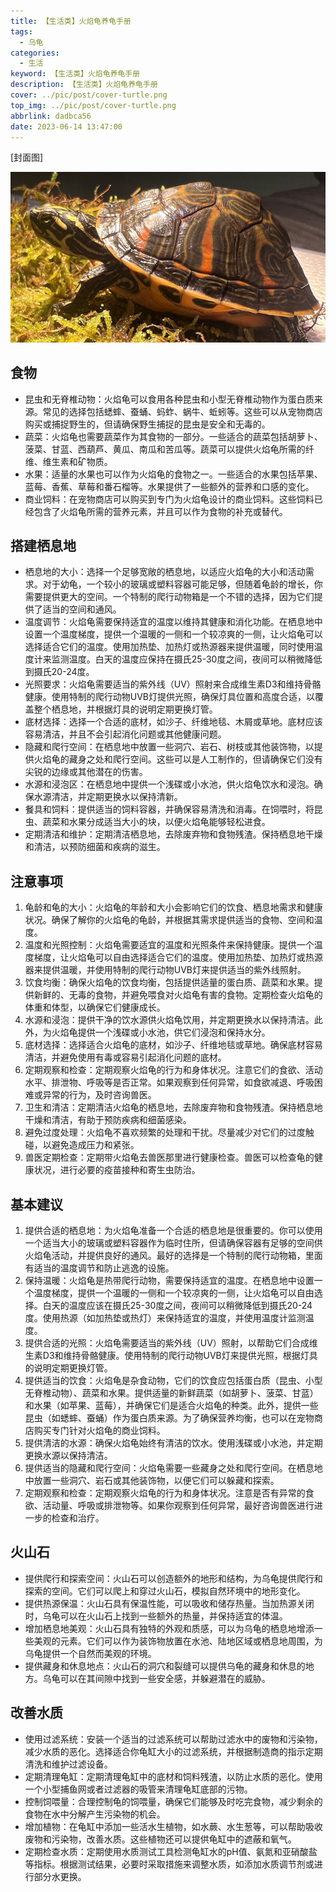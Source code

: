 ```yaml
---
title: 【生活类】火焰龟养龟手册
tags:
  - 乌龟
categories:
  - 生活
keyword: 【生活类】火焰龟养龟手册
description: 【生活类】火焰龟养龟手册
cover: ../pic/post/cover-turtle.png
top_img: ../pic/post/cover-turtle.png
abbrlink: dadbca56
date: 2023-06-14 13:47:00
---
```


[封面图]

![封面图](../pic/post/cover-turtle.png)

## 食物

* 昆虫和无脊椎动物：火焰龟可以食用各种昆虫和小型无脊椎动物作为蛋白质来源。常见的选择包括蟋蟀、蚕蛹、蚂蚱、蜗牛、蚯蚓等。这些可以从宠物商店购买或捕捉野生的，但请确保野生捕捉的昆虫是安全和无毒的。
* 蔬菜：火焰龟也需要蔬菜作为其食物的一部分。一些适合的蔬菜包括胡萝卜、菠菜、甘蓝、西葫芦、黄瓜、南瓜和苦瓜等。蔬菜可以提供火焰龟所需的纤维、维生素和矿物质。
* 水果：适量的水果也可以作为火焰龟的食物之一。一些适合的水果包括苹果、蓝莓、香蕉、草莓和番石榴等。水果提供了一些额外的营养和口感的变化。
* 商业饲料：在宠物商店可以购买到专门为火焰龟设计的商业饲料。这些饲料已经包含了火焰龟所需的营养元素，并且可以作为食物的补充或替代。

## 搭建栖息地

* 栖息地的大小：选择一个足够宽敞的栖息地，以适应火焰龟的大小和活动需求。对于幼龟，一个较小的玻璃或塑料容器可能足够，但随着龟龄的增长，你需要提供更大的空间。一个特制的爬行动物箱是一个不错的选择，因为它们提供了适当的空间和通风。
* 温度调节：火焰龟需要保持适宜的温度以维持其健康和消化功能。在栖息地中设置一个温度梯度，提供一个温暖的一侧和一个较凉爽的一侧，让火焰龟可以选择适合它们的温度。使用加热垫、加热灯或热源器来提供温暖，同时使用温度计来监测温度。白天的温度应保持在摄氏25-30度之间，夜间可以稍微降低到摄氏20-24度。
* 光照要求：火焰龟需要适当的紫外线（UV）照射来合成维生素D3和维持骨骼健康。使用特制的爬行动物UVB灯提供光照，确保灯具位置和高度合适，以覆盖整个栖息地，并根据灯具的说明定期更换灯管。
* 底材选择：选择一个合适的底材，如沙子、纤维地毯、木屑或草地。底材应该容易清洁，并且不会引起消化问题或其他健康问题。
* 隐藏和爬行空间：在栖息地中放置一些洞穴、岩石、树枝或其他装饰物，以提供火焰龟的藏身之处和爬行空间。这些可以是人工制作的，但请确保它们没有尖锐的边缘或其他潜在的伤害。
* 水源和浸泡区：在栖息地中提供一个浅碟或小水池，供火焰龟饮水和浸泡。确保水源清洁，并定期更换水以保持清新。
* 餐具和饲料：提供适当的饲料容器，并确保容易清洗和消毒。在饲喂时，将昆虫、蔬菜和水果分成适当大小的块，以便火焰龟能够轻松进食。
* 定期清洁和维护：定期清洁栖息地，去除废弃物和食物残渣。保持栖息地干燥和清洁，以预防细菌和疾病的滋生。

## 注意事项

1. 龟龄和龟的大小：火焰龟的年龄和大小会影响它们的饮食、栖息地需求和健康状况。确保了解你的火焰龟的龟龄，并根据其需求提供适当的食物、空间和温度。
2. 温度和光照控制：火焰龟需要适宜的温度和光照条件来保持健康。提供一个温度梯度，让火焰龟可以自由选择适合它们的温度。使用加热垫、加热灯或热源器来提供温暖，并使用特制的爬行动物UVB灯来提供适当的紫外线照射。
3. 饮食均衡：确保火焰龟的饮食均衡，包括提供适量的蛋白质、蔬菜和水果。提供新鲜的、无毒的食物，并避免喂食对火焰龟有害的食物。定期检查火焰龟的体重和体型，以确保它们健康成长。
4. 水源和浸泡：提供干净的饮水源供火焰龟饮用，并定期更换水以保持清洁。此外，为火焰龟提供一个浅碟或小水池，供它们浸泡和保持水分。
5. 底材选择：选择适合火焰龟的底材，如沙子、纤维地毯或草地。确保底材容易清洁，并避免使用有毒或容易引起消化问题的底材。
6. 定期观察和检查：定期观察火焰龟的行为和身体状况。注意它们的食欲、活动水平、排泄物、呼吸等是否正常。如果观察到任何异常，如食欲减退、呼吸困难或异常的行为，及时咨询兽医。
7. 卫生和清洁：定期清洁火焰龟的栖息地，去除废弃物和食物残渣。保持栖息地干燥和清洁，有助于预防疾病和细菌感染。
8. 避免过度处理：火焰龟不喜欢频繁的处理和干扰。尽量减少对它们的过度触碰，以避免造成压力和紧张。
9. 兽医定期检查：定期带火焰龟去兽医那里进行健康检查。兽医可以检查龟的健康状况，进行必要的疫苗接种和寄生虫防治。

## 基本建议

1. 提供合适的栖息地：为火焰龟准备一个合适的栖息地是很重要的。你可以使用一个适当大小的玻璃或塑料容器作为临时住所，但请确保容器有足够的空间供火焰龟活动，并提供良好的通风。最好的选择是一个特制的爬行动物箱，里面有适当的温度调节和防止逃逸的设施。
2. 保持温暖：火焰龟是热带爬行动物，需要保持适宜的温度。在栖息地中设置一个温度梯度，提供一个温暖的一侧和一个较凉爽的一侧，让火焰龟可以自由选择。白天的温度应该在摄氏25-30度之间，夜间可以稍微降低到摄氏20-24度。使用热源（如加热垫或热灯）来保持适宜的温度，并使用温度计监测温度。
3. 提供合适的光照：火焰龟需要适当的紫外线（UV）照射，以帮助它们合成维生素D3和维持骨骼健康。使用特制的爬行动物UVB灯来提供光照，根据灯具的说明定期更换灯管。
4. 提供适当的饮食：火焰龟是杂食动物，它们的饮食应包括蛋白质（昆虫、小型无脊椎动物）、蔬菜和水果。提供适量的新鲜蔬菜（如胡萝卜、菠菜、甘蓝）和水果（如苹果、蓝莓），并确保它们是适合火焰龟的种类。此外，提供一些昆虫（如蟋蟀、蚕蛹）作为蛋白质来源。为了确保营养均衡，也可以在宠物商店购买专门针对火焰龟的商业饲料。
5. 提供清洁的水源：确保火焰龟始终有清洁的饮水。使用浅碟或小水池，并定期更换水源以保持清洁。
6. 提供适当的隐藏和爬行空间：火焰龟需要一些藏身之处和爬行空间。在栖息地中放置一些洞穴、岩石或其他装饰物，以便它们可以躲藏和探索。
7. 定期观察和检查：定期观察火焰龟的行为和身体状况。注意是否有异常的食欲、活动量、呼吸或排泄物等。如果你观察到任何异常，最好咨询兽医进行进一步的检查和治疗。

## 火山石

* 提供爬行和探索空间：火山石可以创造额外的地形和结构，为乌龟提供爬行和探索的空间。它们可以爬上和穿过火山石，模拟自然环境中的地形变化。
* 提供热源保温：火山石具有保温性能，可以吸收和储存热量。当加热源关闭时，乌龟可以在火山石上找到一些额外的热量，并保持适宜的体温。
* 增加栖息地美观：火山石具有独特的外观和质感，可以为乌龟的栖息地增添一些美观的元素。它们可以作为装饰物放置在水池、陆地区域或栖息地周围，为乌龟提供一个自然而美观的环境。
* 提供藏身和休息地点：火山石的洞穴和裂缝可以提供乌龟的藏身和休息的地方。乌龟可以在其间隙中找到一些安全感，并躲避潜在的威胁。


## 改善水质

* 使用过滤系统：安装一个适当的过滤系统可以帮助过滤水中的废物和污染物，减少水质的恶化。选择适合你龟缸大小的过滤系统，并根据制造商的指示定期清洗和维护过滤设备。
* 定期清理龟缸：定期清理龟缸中的底材和饲料残渣，以防止水质的恶化。使用一个小型捕鱼网或者过滤器的吸管来清理龟缸底部的污物。
* 控制饲喂量：合理控制龟的饲喂量，确保它们能够及时吃完食物，减少剩余的食物在水中分解产生污染物的机会。
* 增加植物：在龟缸中添加一些活水生植物，如水蕨、水生葱等，可以帮助吸收废物和污染物，改善水质。这些植物还可以提供龟缸中的遮蔽和氧气。
* 定期检查水质：定期使用水质测试工具检测龟缸水的pH值、氨氮和亚硝酸盐等指标。根据测试结果，必要时采取措施来调整水质，如添加水质调节剂或进行部分水更换。